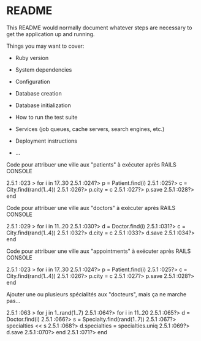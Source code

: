 # README

This README would normally document whatever steps are necessary to get the
application up and running.

Things you may want to cover:

* Ruby version

* System dependencies

* Configuration

* Database creation

* Database initialization

* How to run the test suite

* Services (job queues, cache servers, search engines, etc.)

* Deployment instructions

* ...









Code pour attribuer une ville aux "patients" à exécuter après RAILS CONSOLE

2.5.1 :023 > for i in 17..30
2.5.1 :024?>   p = Patient.find(i)
2.5.1 :025?>   c = City.find(rand(1..4))
2.5.1 :026?>   p.city = c
2.5.1 :027?>   p.save
2.5.1 :028?>   end

Code pour attribuer une ville aux "doctors" à exécuter après RAILS CONSOLE


2.5.1 :029 > for i in 11..20
2.5.1 :030?>   d = Doctor.find(i)
2.5.1 :031?>   c = City.find(rand(1..4))
2.5.1 :032?>   d.city = c
2.5.1 :033?>   d.save
2.5.1 :034?>   end

Code pour attribuer une ville aux "appointments" à exécuter après RAILS CONSOLE


2.5.1 :023 > for i in 17..30
2.5.1 :024?>   p = Patient.find(i)
2.5.1 :025?>   c = City.find(rand(1..4))
2.5.1 :026?>   p.city = c
2.5.1 :027?>   p.save
2.5.1 :028?>   end

Ajouter une ou plusieurs spécialités aux "docteurs", mais ça ne marche pas...

2.5.1 :063 > for j in 1..rand(1..7)
2.5.1 :064?>   for i in 11..20
2.5.1 :065?>     d = Doctor.find(i)
2.5.1 :066?>     s = Specialty.find(rand(1..7))
2.5.1 :067?>     specialties << s
2.5.1 :068?>     d.specialties = specialties.uniq
2.5.1 :069?>     d.save
2.5.1 :070?>     end
2.5.1 :071?>   end

